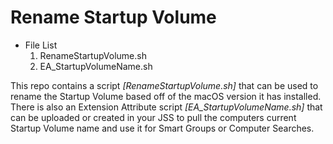 # Rename Startup Volume

- File List
  1. RenameStartupVolume.sh
  2. EA_StartupVolumeName.sh

This repo contains a script *[RenameStartupVolume.sh]* that can be used to rename the Startup Volume based off of the macOS version it has installed. There is also 
an Extension Attribute script *[EA_StartupVolumeName.sh]* that can be uploaded or created in your JSS to pull the computers current Startup Volume name and use it for
Smart Groups or Computer Searches.
